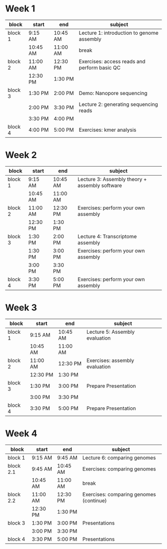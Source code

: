 # Week 1

| block   	| start    	| end      	| subject                                      	|
|---------	|----------	|----------	|----------------------------------------------	|
| block 1 	| 9:15 AM  	| 10:45 AM 	| Lecture 1: introduction to genome assembly   	|
|         	| 10:45 AM 	| 11:00 AM 	| break                                        	|
| block 2 	| 11:00 AM 	| 12:30 PM 	| Exercises: access reads and perform basic QC 	|
|         	| 12:30 PM 	| 1:30 PM  	|                                              	|
| block 3 	| 1:30 PM  	| 2:00 PM  	| Demo: Nanopore sequencing                    	|
|         	| 2:00 PM  	| 3:30 PM  	| Lecture 2: generating sequencing reads       	|
|         	| 3:30 PM  	| 4:00 PM  	|                                              	|
| block 4 	| 4:00 PM  	| 5:00 PM  	| Exercises: kmer analysis                     	|

# Week 2

| block         	| start    	| end      	| subject                                        	|
|---------------	|----------	|----------	|------------------------------------------------	|
|     block   1 	| 9:15 AM  	| 10:45 AM 	| Lecture 3: Assembly theory + assembly software 	|
|               	| 10:45 AM 	| 11:00 AM 	|                                                	|
| block 2       	| 11:00 AM 	| 12:30 PM 	| Exercises: perform your own assembly           	|
|               	| 12:30 PM 	| 1:30 PM  	|                                                	|
| block 3       	| 1:30 PM  	| 2:00 PM  	| Lecture 4: Transcriptome assembly              	|
|               	| 1:30 PM  	| 3:00 PM  	| Exercises: perform your own assembly           	|
|               	| 3:00 PM  	| 3:30 PM  	|                                                	|
| block 4       	| 3:30 PM  	| 5:00 PM  	| Exercises: perform your own assembly           	|

# Week 3

| block         	| start    	| end      	| subject                        	|
|---------------	|----------	|----------	|--------------------------------	|
|     block   1 	| 9:15 AM  	| 10:45 AM 	| Lecture 5: Assembly evaluation 	|
|               	| 10:45 AM 	| 11:00 AM 	|                                	|
| block 2       	| 11:00 AM 	| 12:30 PM 	| Exercises: assembly evaluation 	|
|               	| 12:30 PM 	| 1:30 PM  	|                                	|
| block 3       	| 1:30 PM  	| 3:00 PM  	| Prepare Presentation           	|
|               	| 3:00 PM  	| 3:30 PM  	|                                	|
| block 4       	| 3:30 PM  	| 5:00 PM  	| Prepare Presentation           	|

# Week 4

| block         	| start    	| end      	| subject                                 	|
|---------------	|----------	|----------	|-----------------------------------------	|
|     block   1 	| 9:15 AM  	| 9:45 AM  	| Lecture 6: comparing genomes            	|
| block 2.1     	| 9:45 AM  	| 10:45 AM 	| Exercises: comparing genomes            	|
|               	| 10:45 AM 	| 11:00 AM 	| break                                   	|
| block 2.2     	| 11:00 AM 	| 12:30 PM 	| Exercises: comparing genomes (continue) 	|
|               	| 12:30 PM 	| 1:30 PM  	|                                         	|
| block 3       	| 1:30 PM  	| 3:00 PM  	| Presentations                           	|
|               	| 3:00 PM  	| 3:30 PM  	|                                         	|
| block 4       	| 3:30 PM  	| 5:00 PM  	| Presentations                           	|
